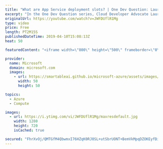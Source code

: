 ```yaml
---
title: "What are App Service deployment slots? | One Dev Question: Laurent Bugnion"
excerpt: "In the One Dev Question series, Cloud Developer Advocate Laurent Bugnion explains various development features of Azure. In this video, Laurent explains what App Service deployment slots are.   Get more information at: http://gslb.ch/297c-onedevquestion  Create your free Azure account today: https://aka.ms/TryAzure1"
originalUrl: https://youtube.com/watch?v=JWFDUflR1Mg
type: video
price: Free
length: PT2M15S
publishedDateTime: 2019-04-10T15:08:13Z
heat: 50

featuredContent: "<iframe width=\"800\" height=\"500\" frameborder=\"0\" src=\"https://www.youtube.com/embed/JWFDUflR1Mg\" allow=\"accelerometer; autoplay; encrypted-media; gyroscope; picture-in-picture\" allowfullscreen></iframe>"

provider:
  name: Microsoft
  domain: microsoft.com
  images:
    - url: https://smartableai.github.io/microsoft-azure/assets/images/organizations/microsoft.com-50x50.jpg
      width: 50
      height: 50

topics:
  - Azure
  - Compute

images:
  - url: https://i.ytimg.com/vi/JWFDUflR1Mg/maxresdefault.jpg
    width: 1280
    height: 720
    isCached: true

secured: "FhrXvOj/QMTGfM4QbwmxI76HZqK0RJ0SL+utSbrUONT+BemVkMpqDZOKEyfDiEy0b1IsKXBic2z2ZcLWb39naR+Cn0aJ/dB2QtmNrvGhp4GOcFDAelv17yoWEe2ppjg6sguTVA1RFRiEkekS721rk9bTSFHEutu8ZP8kH1s/c/0He2Ab2evVHXsbY9fNhkxTLr7Hqw1rBsKUxL7nvjJAEKQvzhdC54eg/pqsITb17qLbepAPNRr5ZWQyjTErQAfA+YdoKj1ROyel2A4RcwJ0zvwvmIscTHoi46u0zpHDXYvOcUBX21TWP9towJ1//nvU5+3yqUT9A8xO5U8oQW6z4kPrSs3HeU9/g9rmFeq0M4R0eHb6DNxD3G1SNW4PyVubQM2TocxqhbUzqBjMURq6FsAZ2Gkcx3pWO0hCxt27uCc=;r7g1lnRqTSWxZyfHP2mmXg=="
---
```


